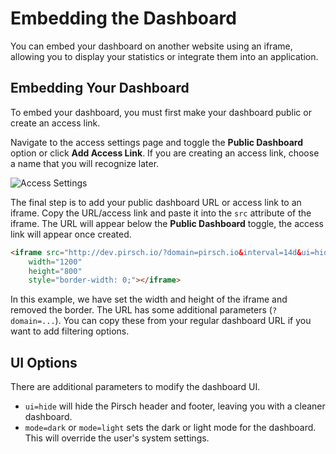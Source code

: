 # Embedding the Dashboard

You can embed your dashboard on another website using an iframe, allowing you to display your statistics or integrate them into an application.

## Embedding Your Dashboard

To embed your dashboard, you must first make your dashboard public or create an access link.

Navigate to the access settings page and toggle the **Public Dashboard** option or click **Add Access Link**. If you are creating an access link, choose a name that you will recognize later.

![Access Settings](/dashboard/embed-access.png)

The final step is to add your public dashboard URL or access link to an iframe. Copy the URL/access link and paste it into the `src` attribute of the iframe. The URL will appear below the **Public Dashboard** toggle, the access link will appear once created.

```HTML
<iframe src="http://dev.pirsch.io/?domain=pirsch.io&interval=14d&ui=hide"
    width="1200"
    height="800"
    style="border-width: 0;"></iframe>
```

In this example, we have set the width and height of the iframe and removed the border. The URL has some additional parameters (`?domain=...`). You can copy these from your regular dashboard URL if you want to add filtering options.

## UI Options

There are additional parameters to modify the dashboard UI.

* `ui=hide` will hide the Pirsch header and footer, leaving you with a cleaner dashboard.
* `mode=dark` or `mode=light` sets the dark or light mode for the dashboard. This will override the user's system settings.
